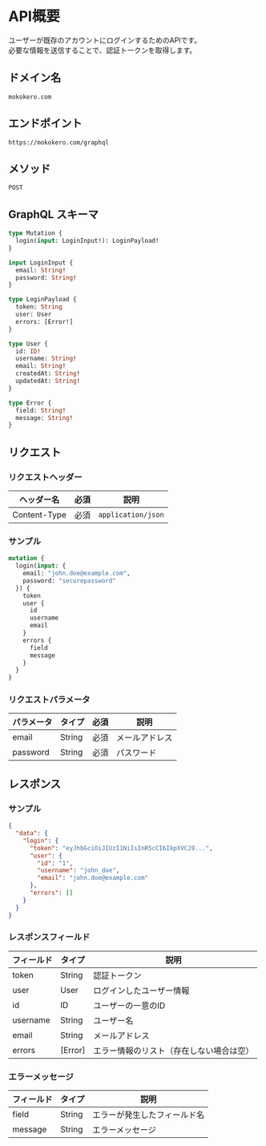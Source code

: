 # API概要
ユーザーが既存のアカウントにログインするためのAPIです。  
必要な情報を送信することで、認証トークンを取得します。

## ドメイン名
`mokokero.com`

## エンドポイント
`https://mokokero.com/graphql`

## メソッド
`POST`

## GraphQL スキーマ
```graphql
type Mutation {
  login(input: LoginInput!): LoginPayload!
}

input LoginInput {
  email: String!
  password: String!
}

type LoginPayload {
  token: String
  user: User
  errors: [Error!]
}

type User {
  id: ID!
  username: String!
  email: String!
  createdAt: String!
  updatedAt: String!
}

type Error {
  field: String!
  message: String!
}
```

## リクエスト
### リクエストヘッダー
| ヘッダー名        | 必須 | 説明                         |
|-------------------|------|------------------------------|
| Content-Type      | 必須 | `application/json`           |

### サンプル
```graphql
mutation {
  login(input: {
    email: "john.doe@example.com",
    password: "securepassword"
  }) {
    token
    user {
      id
      username
      email
    }
    errors {
      field
      message
    }
  }
}
```

### リクエストパラメータ
| パラメータ   | タイプ   | 必須 | 説明                     |
|--------------|----------|------|--------------------------|
| email        | String   | 必須 | メールアドレス           |
| password     | String   | 必須 | パスワード               |

## レスポンス
### サンプル
```json
{
  "data": {
    "login": {
      "token": "eyJhbGciOiJIUzI1NiIsInR5cCI6IkpXVCJ9...",
      "user": {
        "id": "1",
        "username": "john_doe",
        "email": "john.doe@example.com"
      },
      "errors": []
    }
  }
}
```

### レスポンスフィールド
| フィールド   | タイプ    | 説明                          |
|--------------|-----------|-------------------------------|
| token        | String    | 認証トークン                  |
| user         | User      | ログインしたユーザー情報      |
| id           | ID        | ユーザーの一意のID            |
| username     | String    | ユーザー名                    |
| email        | String    | メールアドレス                |
| errors       | [Error]   | エラー情報のリスト（存在しない場合は空）|

### エラーメッセージ
| フィールド   | タイプ    | 説明                          |
|--------------|-----------|-------------------------------|
| field        | String    | エラーが発生したフィールド名  |
| message      | String    | エラーメッセージ              |
